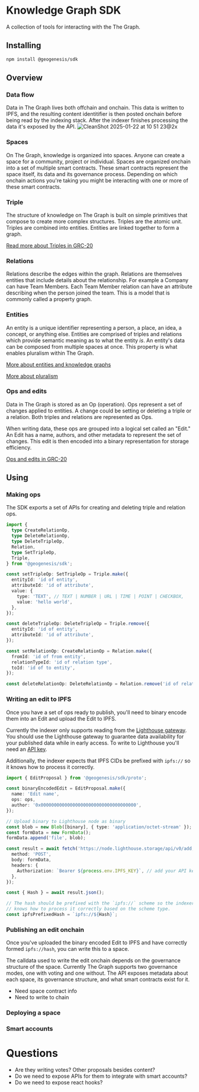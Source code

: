 # Knowledge Graph SDK

A collection of tools for interacting with the The Graph.

## Installing

```sh
npm install @geogenesis/sdk
```

## Overview

### Data flow

Data in The Graph lives both offchain and onchain. This data is written to IPFS, and the resulting content identitifier is then posted onchain before being read by the indexing stack. After the indexer finishes processing the data it's exposed by the API.
![CleanShot 2025-01-22 at 10 51 23@2x](https://github.com/user-attachments/assets/f0cee8e0-43f9-4663-a2e7-54de6d962115)

### Spaces

On The Graph, knowledge is organized into spaces. Anyone can create a space for a community, project or individual. Spaces are organized onchain into a set of multiple smart contracts. These smart contracts represent the space itself, its data and its governance process. Depending on which onchain actions you're taking you might be interacting with one or more of these smart contracts.

### Triple

The structure of knowledge on The Graph is built on simple primitives that compose to create more complex structures. Triples are the atomic unit. Triples are combined into entities. Entities are linked together to form a graph.

[Read more about Triples in GRC-20](https://github.com/graphprotocol/graph-improvement-proposals/blob/main/grcs/0020-knowledge-graph.md#4-triples)

### Relations

Relations describe the edges within the graph. Relations are themselves entities that include details about the relationship. For example a Company can have Team Members. Each Team Member relation can have an attribute describing when the person joined the team. This is a model that is commonly called a property graph.

### Entities

An entity is a unique identifier representing a person, a place, an idea, a concept, or anything else. Entities are comprised of triples and relations which provide semantic meaning as to what the entity _is_. An entity's data can be composed from multiple spaces at once. This property is what enables pluralism within The Graph.

[More about entities and knowledge graphs](https://www.geobrowser.io/space/6tfhqywXtteatMeGUtd5EB/XYo6aR3VqFQSEcf6AeTikW)

[More about pluralism](https://www.geobrowser.io/space/6tfhqywXtteatMeGUtd5EB/5WHP8BuoCdSiqtfy87SYWG)

### Ops and edits

Data in The Graph is stored as an Op (operation). Ops represent a set of changes applied to entities. A change could be setting or deleting a triple or a relation. Both triples and relations are represented as Ops.

When writing data, these ops are grouped into a logical set called an "Edit." An Edit has a name, authors, and other metadata to represent the set of changes. This edit is then encoded into a binary representation for storage efficiency.

[Ops and edits in GRC-20](https://github.com/graphprotocol/graph-improvement-proposals/blob/main/grcs/0020-knowledge-graph.md#13-ops)

## Using

### Making ops

The SDK exports a set of APIs for creating and deleting triple and relation ops.

```ts
import {
  type CreateRelationOp,
  type DeleteRelationOp,
  type DeleteTripleOp,
  Relation,
  type SetTripleOp,
  Triple,
} from '@geogenesis/sdk';

const setTripleOp: SetTripleOp = Triple.make({
  entityId: 'id of entity',
  attributeId: 'id of attribute',
  value: {
    type: 'TEXT', // TEXT | NUMBER | URL | TIME | POINT | CHECKBOX,
    value: 'hello world',
  },
});

const deleteTripleOp: DeleteTripleOp = Triple.remove({
  entityId: 'id of entity',
  attributeId: 'id of attribute',
});

const setRelationOp: CreateRelationOp = Relation.make({
  fromId: 'id of from entity',
  relationTypeId: 'id of relation type',
  toId: 'id of to entity',
});

const deleteRelationOp: DeleteRelationOp = Relation.remove('id of relation');
```

### Writing an edit to IPFS

Once you have a set of ops ready to publish, you'll need to binary encode them into an Edit and upload the Edit to IPFS.

Currently the indexer only supports reading from the [Lighthouse gateway](https://lighthouse.storage/). You should use the Lighthouse gateway to guarantee data availability for your published data while in early access. To write to Lighthouse you'll need an [API key](https://docs.lighthouse.storage/lighthouse-1/quick-start#create-an-api-key).

Additionally, the indexer expects that IPFS CIDs be prefixed with `ipfs://` so it knows how to process it correctly.

```ts
import { EditProposal } from '@geogenesis/sdk/proto';

const binaryEncodedEdit = EditProposal.make({
  name: 'Edit name',
  ops: ops,
  author: '0x000000000000000000000000000000000000',
});

// Upload binary to Lighthouse node as binary
const blob = new Blob([binary], { type: 'application/octet-stream' });
const formData = new FormData();
formData.append('file', blob);

const result = await fetch('https://node.lighthouse.storage/api/v0/add, {
  method: 'POST',
  body: formData,
  headers: {
    Authorization: `Bearer ${process.env.IPFS_KEY}`, // add your API key
  },
});

const { Hash } = await result.json();

// The hash should be prefixed with the `ipfs://` scheme so the indexer
// knows how to process it correctly based on the scheme type.
const ipfsPrefixedHash = `ipfs://${Hash}`;
```

### Publishing an edit onchain

Once you've uploaded the binary encoded Edit to IPFS and have correctly formed `ipfs://hash`, you can write this to a space.

The calldata used to write the edit onchain depends on the governance structure of the space. Currently The Graph supports two governance modes, one with voting and one without. The API exposes metadata about each space, its governance structure, and what smart contracts exist for it.

- Need space contract info
- Need to write to chain

### Deploying a space

### Smart accounts

# Questions

- Are they writing votes? Other proposals besides content?
- Do we need to expose APIs for them to integrate with smart accounts?
- Do we need to expose react hooks?
